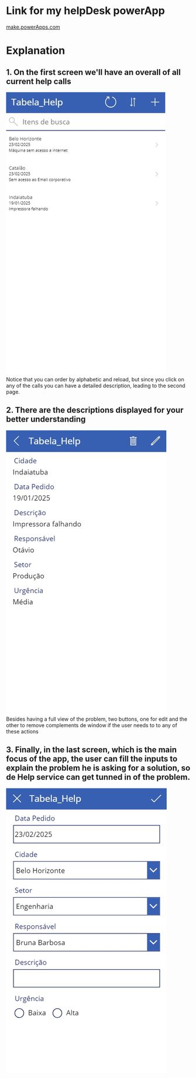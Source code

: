# Link for my helpDesk powerApp
[make.powerApps.com](https://apps.powerapps.com/play/e/default-cf72e2bd-7a2b-4783-bdeb-39d57b07f76f/a/70d61965-b7e4-42b0-94b8-b60795e6057a?tenantId=cf72e2bd-7a2b-4783-bdeb-39d57b07f76f&hint=96a4f1af-9fbb-4e02-bc47-fc98fd4618a7&sourcetime=1740334816016)

# Explanation
## 1. On the first screen we'll have an overall of all current help calls<br>
![First screen](./firstScreen.jpg)<br>
Notice that you can order by alphabetic and reload, but since you click on any of the calls you can have a detailed description, leading to the second page.<br>
## 2. There are the descriptions displayed for your better understanding<br>
![Second screen](./secondScreen.jpg)<br>
Besides having a full view of the problem, two buttons, one for edit and the other to remove complements de window if the user needs to to any of these actions<br>
## 3. Finally, in the last screen, which is the main focus of the app, the user can fill the inputs to explain the problem he is asking for a solution, so de Help service can get tunned in of the problem.<br>
![Third screen](./thirdScreen.jpg)



